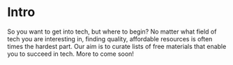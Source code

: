 # Intro

So you want to get into tech, but where to begin? No matter what field of tech you are interesting in, finding quality, affordable resources is often times the hardest part. Our aim is to curate lists of free materials that enable you to succeed in tech. More to come soon!
